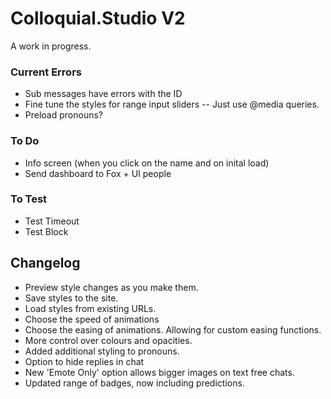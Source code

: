 # Colloquial.Studio V2

A work in progress.

### Current Errors

- Sub messages have errors with the ID
- Fine tune the styles for range input sliders
  -- Just use @media queries.
- Preload pronouns?

### To Do

- Info screen (when you click on the name and on inital load)
- Send dashboard to Fox + UI people

### To Test

- Test Timeout
- Test Block

## Changelog

- Preview style changes as you make them.
- Save styles to the site.
- Load styles from existing URLs.
- Choose the speed of animations
- Choose the easing of animations. Allowing for custom easing functions.
- More control over colours and opacities.
- Added additional styling to pronouns.
- Option to hide replies in chat
- New 'Emote Only' option allows bigger images on text free chats.
- Updated range of badges, now including predictions.

